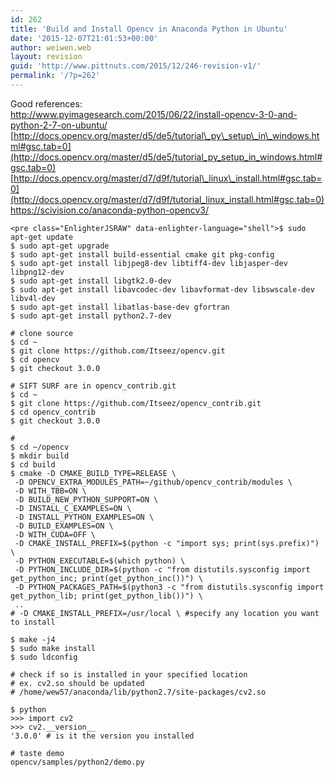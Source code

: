 ```yaml
---
id: 262
title: 'Build and Install Opencv in Anaconda Python in Ubuntu'
date: '2015-12-07T21:01:53+00:00'
author: weiwen.web
layout: revision
guid: 'http://www.pittnuts.com/2015/12/246-revision-v1/'
permalink: '/?p=262'
---
```


Good references:  
<http://www.pyimagesearch.com/2015/06/22/install-opencv-3-0-and-python-2-7-on-ubuntu/>  
[http://docs.opencv.org/master/d5/de5/tutorial\_py\_setup\_in\_windows.html#gsc.tab=0](http://docs.opencv.org/master/d5/de5/tutorial_py_setup_in_windows.html#gsc.tab=0) [http://docs.opencv.org/master/d7/d9f/tutorial\_linux\_install.html#gsc.tab=0](http://docs.opencv.org/master/d7/d9f/tutorial_linux_install.html#gsc.tab=0)  
<https://scivision.co/anaconda-python-opencv3/>

```
<pre class="EnlighterJSRAW" data-enlighter-language="shell">$ sudo apt-get update
$ sudo apt-get upgrade
$ sudo apt-get install build-essential cmake git pkg-config
$ sudo apt-get install libjpeg8-dev libtiff4-dev libjasper-dev libpng12-dev
$ sudo apt-get install libgtk2.0-dev
$ sudo apt-get install libavcodec-dev libavformat-dev libswscale-dev libv4l-dev
$ sudo apt-get install libatlas-base-dev gfortran
$ sudo apt-get install python2.7-dev

# clone source
$ cd ~
$ git clone https://github.com/Itseez/opencv.git
$ cd opencv
$ git checkout 3.0.0

# SIFT SURF are in opencv_contrib.git
$ cd ~
$ git clone https://github.com/Itseez/opencv_contrib.git
$ cd opencv_contrib
$ git checkout 3.0.0

# 
$ cd ~/opencv
$ mkdir build
$ cd build
$ cmake -D CMAKE_BUILD_TYPE=RELEASE \
 -D OPENCV_EXTRA_MODULES_PATH=~/github/opencv_contrib/modules \
 -D WITH_TBB=ON \
 -D BUILD_NEW_PYTHON_SUPPORT=ON \
 -D INSTALL_C_EXAMPLES=ON \
 -D INSTALL_PYTHON_EXAMPLES=ON \
 -D BUILD_EXAMPLES=ON \
 -D WITH_CUDA=OFF \
 -D CMAKE_INSTALL_PREFIX=$(python -c "import sys; print(sys.prefix)") \
 -D PYTHON_EXECUTABLE=$(which python) \
 -D PYTHON_INCLUDE_DIR=$(python -c "from distutils.sysconfig import get_python_inc; print(get_python_inc())") \
 -D PYTHON_PACKAGES_PATH=$(python3 -c "from distutils.sysconfig import get_python_lib; print(get_python_lib())") \
 ..
# -D CMAKE_INSTALL_PREFIX=/usr/local \ #specify any location you want to install

$ make -j4
$ sudo make install
$ sudo ldconfig

# check if so is installed in your specified location
# ex. cv2.so should be updated
# /home/wew57/anaconda/lib/python2.7/site-packages/cv2.so

$ python
>>> import cv2
>>> cv2.__version__
'3.0.0' # is it the version you installed

# taste demo 
opencv/samples/python2/demo.py
```
